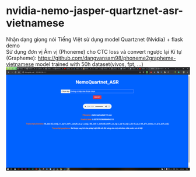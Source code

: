 # nvidia-nemo-jasper-quartznet-asr-vietnamese
Nhận dạng giọng nói Tiếng Việt sử dụng model Quartznet (Nvidia) + flask demo  
Sử dụng đơn vị Âm vị (Phoneme) cho CTC loss và convert ngược lại Kí tự (Grapheme): https://github.com/dangvansam98/phoneme2grapheme-vietnamese 
model trained with 50h dataset(vivos, fpt, ...)  
![alt-text](nemo-flask-web.PNG)
